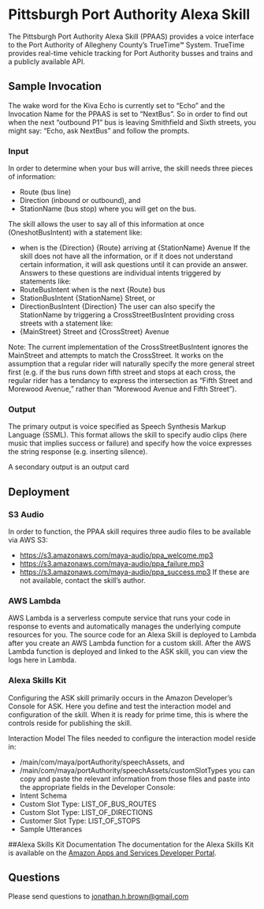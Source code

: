 # Pittsburgh Port Authority Alexa Skill
The Pittsburgh Port Authority Alexa Skill (PPAAS)  provides a voice interface to the Port Authority of Allegheny County’s TrueTime℠ System. TrueTime provides real-time vehicle tracking for Port Authority busses and trains and a publicly available API. 

## Sample Invocation
The wake word for the Kiva Echo is currently set to “Echo” and the Invocation Name for the PPAAS is set to “NextBus”. So in order to find out when the next “outbound P1” bus is leaving Smithfield and Sixth streets, you might say:
 “Echo, ask NextBus”
and follow the prompts. 

### Input
In order to determine when your bus will arrive, the skill needs three pieces of information: 
* Route (bus line)
* Direction (inbound or outbound), and
* StationName (bus stop) where you will get on the bus. 

The skill allows the user to say all of this information at once (OneshotBusIntent) with a statement like: 
* when is the {Direction} {Route} arriving at {StationName} Avenue
If the skill does not have all the information, or if it does not understand certain information, it will ask questions until it can provide an answer. Answers to these questions are individual intents triggered by statements like:
* RouteBusIntent when is the next {Route} bus
* StationBusIntent {StationName} Street, or 
* DirectionBusIntent {Direction}
The user can also specify the StationName by triggering a CrossStreetBusIntent providing cross streets with a statement like: 
*	{MainStreet} Street and {CrossStreet} Avenue

Note: The current implementation of the CrossStreetBusIntent ignores the MainStreet and attempts to match the CrossStreet. It works on the assumption that a regular rider will naturally specify the more general street first (e.g. if the bus runs down fifth street and stops at each cross, the regular rider has a tendancy to express the intersection as “Fifth Street and Morewood Avenue,” rather than “Morewood Avenue and Fifth Street”). 

### Output
The primary output is voice specified as Speech Synthesis Markup Language (SSML). This format allows the skill to specify audio clips (here music that implies success or failure) and specify how the voice expresses the string response (e.g. inserting silence).

A secondary output is an output card

## Deployment

### S3 Audio
In order to function, the PPAA skill requires three audio files to be available via AWS S3:
* https://s3.amazonaws.com/maya-audio/ppa_welcome.mp3 
* https://s3.amazonaws.com/maya-audio/ppa_failure.mp3
* https://s3.amazonaws.com/maya-audio/ppa_success.mp3
If these are not available, contact the skill’s author. 

### AWS Lambda
AWS Lambda is a serverless compute service that runs your code in response to events and automatically manages the underlying compute resources for you. The source code for an Alexa Skill is deployed to Lambda after you create an AWS Lambda function for a custom skill. 
After the AWS Lambda function is deployed and linked to the ASK skill, you can view the logs here in Lambda. 

### Alexa Skills Kit 
Configuring the ASK skill primarily occurs in the Amazon Developer’s Console for ASK. Here you define and test the interaction model and configuration of the skill. When it is ready for prime time, this is where the controls reside for publishing the skill. 

Interaction Model
The files needed to configure the interaction model reside in:
* /main/com/maya/portAuthority/speechAssets, and
* /main/com/maya/portAuthority/speechAssets/customSlotTypes
you can copy and paste the relevant information from those files and paste into the appropriate fields in the Developer Console: 
* Intent Schema
* Custom Slot Type: LIST_OF_BUS_ROUTES
* Custom Slot Type: LIST_OF_DIRECTIONS
* Customer Slot Type: LIST_OF_STOPS
* Sample Utterances


##Alexa Skills Kit Documentation
The documentation for the Alexa Skills Kit is available on the [Amazon Apps and Services Developer Portal](https://developer.amazon.com/appsandservices/solutions/alexa/alexa-skills-kit/).

## Questions
Please send questions to jonathan.h.brown@gmail.com
